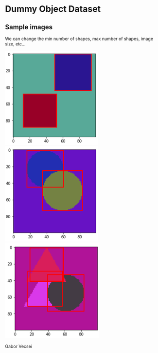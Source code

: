 # Dummy Object Dataset

## Sample images

We can change the min number of shapes, max number of shapes, image size, etc...

![](/art/shapes_1.png)
![](/art/shapes_2.png)
![](/art/shapes_3.png)

Gabor Vecsei
